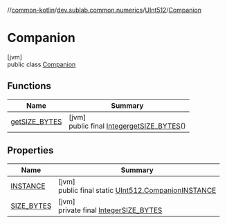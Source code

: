 //[common-kotlin](../../../../index.md)/[dev.sublab.common.numerics](../../index.md)/[UInt512](../index.md)/[Companion](index.md)

# Companion

[jvm]\
public class [Companion](index.md)

## Functions

| Name | Summary |
|---|---|
| [getSIZE_BYTES](get-s-i-z-e_-b-y-t-e-s.md) | [jvm]<br>public final [Integer](https://docs.oracle.com/javase/8/docs/api/java/lang/Integer.html)[getSIZE_BYTES](get-s-i-z-e_-b-y-t-e-s.md)() |

## Properties

| Name | Summary |
|---|---|
| [INSTANCE](index.md#1026142437%2FProperties%2F-1216412040) | [jvm]<br>public final static [UInt512.Companion](index.md)[INSTANCE](index.md#1026142437%2FProperties%2F-1216412040) |
| [SIZE_BYTES](index.md#442632877%2FProperties%2F-1216412040) | [jvm]<br>private final [Integer](https://docs.oracle.com/javase/8/docs/api/java/lang/Integer.html)[SIZE_BYTES](index.md#442632877%2FProperties%2F-1216412040) |
